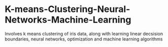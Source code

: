 # K-means-Clustering-Neural-Networks-Machine-Learning

Involves k means clustering of iris data, along with learning linear decsision boundaries, neural networks, optimization and machine learning algorithms
